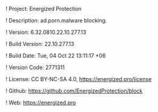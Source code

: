 ! Project: Energized Protection

! Description: ad.porn.malware blocking.

! Version: 6.32.0810.22.10.277.13

! Build Version: 22.10.277.13

! Build Date: Tue, 04 Oct 22 13:11:17 +06

! Version Code: 2771311

! License: CC BY-NC-SA 4.0, https://energized.pro/license

! Github: https://github.com/EnergizedProtection/block

! Web: https://energized.pro
